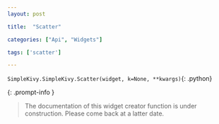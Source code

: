 ```yaml
---
layout: post

title:  "Scatter"

categories: ["Api", "Widgets"]

tags: ['scatter']

---
```

`SimpleKivy.SimpleKivy.Scatter(widget, k=None, **kwargs)`{: .python}


{: .prompt-info }

> The documentation of this widget creator function is under construction. Please come back at a latter date.
